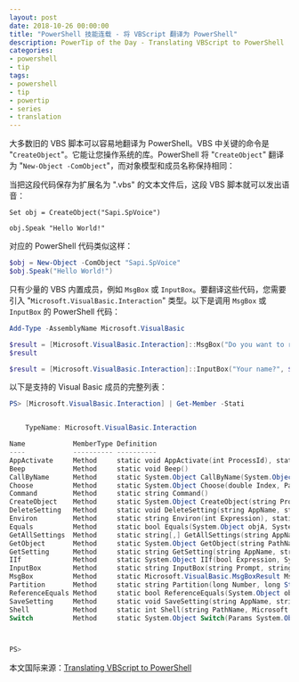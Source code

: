 ```yaml
---
layout: post
date: 2018-10-26 00:00:00
title: "PowerShell 技能连载 - 将 VBScript 翻译为 PowerShell"
description: PowerTip of the Day - Translating VBScript to PowerShell
categories:
- powershell
- tip
tags:
- powershell
- tip
- powertip
- series
- translation
---
```

大多数旧的 VBS 脚本可以容易地翻译为 PowerShell。VBS 中关键的命令是 "`CreateObject`"。它能让您操作系统的库。PowerShell 将 "`CreateObject`" 翻译为 "`New-Object -ComObject`"，而对象模型和成员名称保持相同：

当把这段代码保存为扩展名为 ".vbs" 的文本文件后，这段 VBS 脚本就可以发出语音：

```vbscript
Set obj = CreateObject("Sapi.SpVoice")

obj.Speak "Hello World!"
```

对应的 PowerShell 代码类似这样：

```powershell
$obj = New-Object -ComObject "Sapi.SpVoice"
$obj.Speak("Hello World!")
```

只有少量的 VBS 内置成员，例如 `MsgBox` 或 `InputBox`。要翻译这些代码，您需要引入 "`Microsoft.VisualBasic.Interaction`" 类型。以下是调用 `MsgBox` 或 `InputBox` 的 PowerShell 代码：

```powershell
Add-Type -AssemblyName Microsoft.VisualBasic

$result = [Microsoft.VisualBasic.Interaction]::MsgBox("Do you want to restart?", 3, "Question")
$result

$result = [Microsoft.VisualBasic.Interaction]::InputBox("Your name?", $env:username, "Enter Name")
```

以下是支持的 Visual Basic 成员的完整列表：

```powershell
PS> [Microsoft.VisualBasic.Interaction] | Get-Member -Stati


    TypeName: Microsoft.VisualBasic.Interaction

Name            MemberType Definition
----            ---------- ----------
AppActivate     Method     static void AppActivate(int ProcessId), static vo...
Beep            Method     static void Beep()
CallByName      Method     static System.Object CallByName(System.Object Obj...
Choose          Method     static System.Object Choose(double Index, Params ...
Command         Method     static string Command()
CreateObject    Method     static System.Object CreateObject(string ProgId, ...
DeleteSetting   Method     static void DeleteSetting(string AppName, string ...
Environ         Method     static string Environ(int Expression), static str...
Equals          Method     static bool Equals(System.Object objA, System.Obj...
GetAllSettings  Method     static string[,] GetAllSettings(string AppName, s...
GetObject       Method     static System.Object GetObject(string PathName, s...
GetSetting      Method     static string GetSetting(string AppName, string S...
IIf             Method     static System.Object IIf(bool Expression, System....
InputBox        Method     static string InputBox(string Prompt, string Titl...
MsgBox          Method     static Microsoft.VisualBasic.MsgBoxResult MsgBox(...
Partition       Method     static string Partition(long Number, long Start, ...
ReferenceEquals Method     static bool ReferenceEquals(System.Object objA, S...
SaveSetting     Method     static void SaveSetting(string AppName, string Se...
Shell           Method     static int Shell(string PathName, Microsoft.Visua...
Switch          Method     static System.Object Switch(Params System.Object[...



PS>
```

<!--more-->
本文国际来源：[Translating VBScript to PowerShell](http://community.idera.com/powershell/powertips/b/tips/posts/translating-vbscript-to-powershell)
